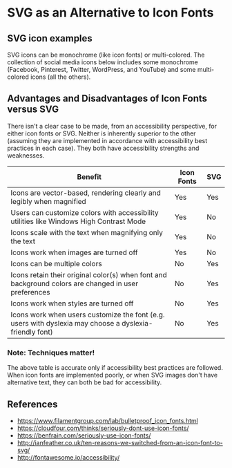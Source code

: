 # SVG as an Alternative to Icon Fonts

## SVG icon examples

SVG icons can be monochrome (like icon fonts) or multi-colored. The collection of social media icons below includes some monochrome (Facebook, Pinterest, Twitter, WordPress, and YouTube) and some multi-colored icons (all the others).

## Advantages and Disadvantages of Icon Fonts versus SVG

There isn't a clear case to be made, from an accessibility perspective, for either icon fonts or SVG. Neither is inherently superior to the other (assuming they are implemented in accordance with accessibility best practices in each case). They both have accessibility strengths and weaknesses.

|Benefit | Icon Fonts | SVG
|---|---|---
|Icons are vector-based, rendering clearly and legibly when magnified | Yes | Yes
|Users can customize colors with accessibility utilities like Windows High Contrast Mode | Yes | No
|Icons scale with the text when magnifying only the text | Yes |No
|Icons work when images are turned off | Yes | No
|Icons can be multiple colors | No | Yes
|Icons retain their original color(s) when font and background colors are changed in user preferences | No | Yes |
|Icons work when styles are turned off | No | Yes
|Icons work when users customize the font (e.g. users with dyslexia may choose a dyslexia-friendly font) | No | Yes

### Note: Techniques matter!

The above table is accurate only if accessibility best practices are followed. When icon fonts are implemented poorly, or when SVG images don't have alternative text, they can both be bad for accessibility.

## References

- https://www.filamentgroup.com/lab/bulletproof_icon_fonts.html
- https://cloudfour.com/thinks/seriously-dont-use-icon-fonts/
- https://benfrain.com/seriously-use-icon-fonts/
- http://ianfeather.co.uk/ten-reasons-we-switched-from-an-icon-font-to-svg/
- http://fontawesome.io/accessibility/
